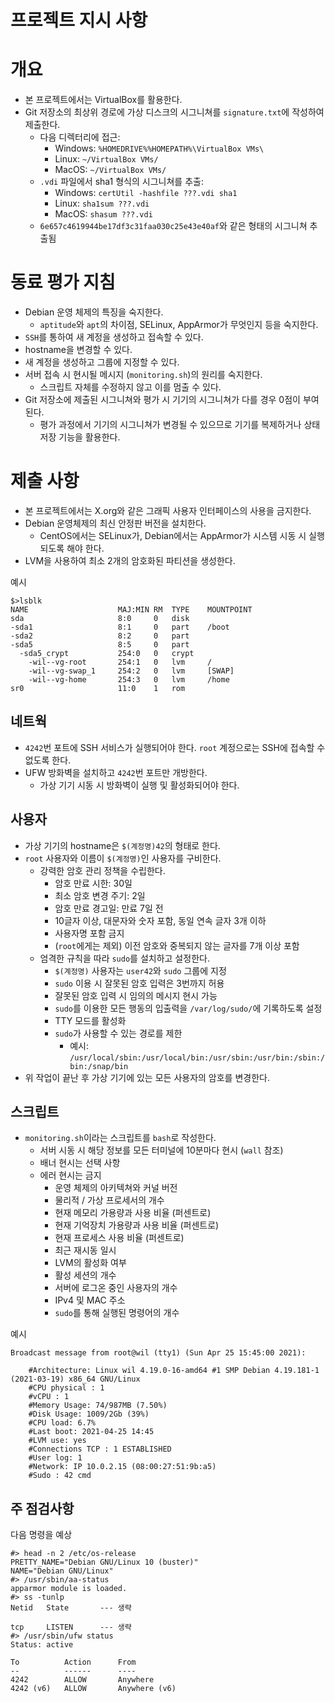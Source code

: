# 프로젝트 지시 사항

# 개요

- 본 프로젝트에서는 VirtualBox를 활용한다.
- Git 저장소의 최상위 경로에 가상 디스크의 시그니쳐를 `signature.txt`에 작성하여 제출한다.
  - 다음 디렉터리에 접근:
    - Windows: `%HOMEDRIVE%%HOMEPATH%\VirtualBox VMs\`
    - Linux: `~/VirtualBox VMs/`
    - MacOS: `~/VirtualBox VMs/`
  - `.vdi` 파일에서 sha1 형식의 시그니쳐를 추출:
    - Windows: `certUtil -hashfile ???.vdi sha1`
    - Linux: `sha1sum ???.vdi`
    - MacOS: `shasum ???.vdi`
  - `6e657c4619944be17df3c31faa030c25e43e40af`와 같은 형태의 시그니쳐 추출됨

# 동료 평가 지침

- Debian 운영 체제의 특징을 숙지한다.
  - `aptitude`와 `apt`의 차이점, SELinux, AppArmor가 무엇인지 등을 숙지한다.
- `SSH`를 통하여 새 계정을 생성하고 접속할 수 있다.
- hostname을 변경할 수 있다.
- 새 계정을 생성하고 그룹에 지정할 수 있다.
- 서버 접속 시 현시될 메시지 (`monitoring.sh`)의 원리를 숙지한다.
  - 스크립트 자체를 수정하지 않고 이를 멈출 수 있다.
- Git 저장소에 제출된 시그니쳐와 평가 시 기기의 시그니쳐가 다를 경우 0점이 부여된다.
  - 평가 과정에서 기기의 시그니쳐가 변경될 수 있으므로 기기를 복제하거나 상태 저장 기능을 활용한다.

# 제출 사항

- 본 프로젝트에서는 X.org와 같은 그래픽 사용자 인터페이스의 사용을 금지한다.
- Debian 운영체제의 최신 안정판 버전을 설치한다. 
  - CentOS에서는 SELinux가, Debian에서는 AppArmor가 시스템 시동 시 실행되도록 해야 한다.
- LVM을 사용하여 최소 2개의 암호화된 파티션을 생성한다. 

예시
```
$>lsblk
NAME					MAJ:MIN	RM	TYPE	MOUNTPOINT
sda						8:0		0	disk
-sda1					8:1		0	part	/boot
-sda2					8:2		0	part
-sda5					8:5		0	part
  -sda5_crypt			254:0	0	crypt
    -wil--vg-root		254:1	0	lvm		/
	-wil--vg-swap_1		254:2	0	lvm		[SWAP]
	-wil--vg-home		254:3	0	lvm		/home
sr0						11:0	1	rom
```

## 네트웍

- `4242`번 포트에 SSH 서비스가 실행되어야 한다. `root` 계정으로는 SSH에 접속할 수 없도록 한다.
- UFW 방화벽을 설치하고 `4242`번 포트만 개방한다.
  - 가상 기기 시동 시 방화벽이 실행 및 활성화되어야 한다.

## 사용자

- 가상 기기의 hostname은 `$(계정명)42`의 형태로 한다. 
- `root` 사용자와 이름이 `$(계정명)`인 사용자를 구비한다.
  - 강력한 암호 관리 정책을 수립한다.
    - 암호 만료 시한: 30일
    - 최소 암호 변경 주기: 2일
    - 암호 만료 경고일: 만료 7일 전
    - 10글자 이상, 대문자와 숫자 포함, 동일 연속 글자 3개 이하
    - 사용자명 포함 금지
    - (`root`에게는 제외) 이전 암호와 중복되지 않는 글자를 7개 이상 포함
  - 엄격한 규칙을 따라 `sudo`를 설치하고 설정한다.
    - `$(계정명)` 사용자는 `user42`와 `sudo` 그룹에 지정
    - `sudo` 이용 시 잘못된 암호 입력은 3번까지 허용
    - 잘못된 암호 입력 시 임의의 메시지 현시 가능
    - `sudo`를 이용한 모든 행동의 입출력을 `/var/log/sudo/`에 기록하도록 설정
    - TTY 모드를 활성화
    - `sudo`가 사용할 수 있는 경로를 제한
      - 예시: `/usr/local/sbin:/usr/local/bin:/usr/sbin:/usr/bin:/sbin:/bin:/snap/bin`
- 위 작업이 끝난 후 가상 기기에 있는 모든 사용자의 암호를 변경한다.

## 스크립트

- `monitoring.sh`이라는 스크립트를 `bash`로 작성한다.
  - 서버 시동 시 해당 정보를 모든 터미널에 10분마다 현시 (`wall` 참조)
  - 배너 현시는 선택 사항
  - 에러 현시는 금지
    - 운영 체제의 아키텍쳐와 커널 버전
    - 물리적 / 가상 프로세서의 개수
    - 현재 메모리 가용량과 사용 비율 (퍼센트로)
    - 현재 기억장치 가용량과 사용 비율 (퍼센트로)
    - 현재 프로세스 사용 비율 (퍼센트로)
    - 최근 재시동 일시
    - LVM의 활성화 여부
    - 활성 세션의 개수
    - 서버에 로그온 중인 사용자의 개수
    - IPv4 및 MAC 주소
    - `sudo`를 통해 실행된 명령어의 개수

예시
```
Broadcast message from root@wil (tty1) (Sun Apr 25 15:45:00 2021):

	#Architecture: Linux wil 4.19.0-16-amd64 #1 SMP Debian 4.19.181-1 (2021-03-19) x86_64 GNU/Linux
	#CPU physical : 1
	#vCPU : 1
	#Memory Usage: 74/987MB (7.50%)
	#Disk Usage: 1009/2Gb (39%)
	#CPU load: 6.7%
	#Last boot: 2021-04-25 14:45
	#LVM use: yes
	#Connections TCP : 1 ESTABLISHED
	#User log: 1
	#Network: IP 10.0.2.15 (08:00:27:51:9b:a5)
	#Sudo : 42 cmd
```

## 주 점검사항

다음 명령을 예상
```
#> head -n 2 /etc/os-release
PRETTY_NAME="Debian GNU/Linux 10 (buster)"
NAME="Debian GNU/Linux"
#> /usr/sbin/aa-status
apparmor module is loaded.
#> ss -tunlp
Netid	State		--- 생략

tcp		LISTEN		--- 생략
#> /usr/sbin/ufw status
Status: active

To			Action		From
--			------		----
4242		ALLOW		Anywhere
4242 (v6)	ALLOW		Anywhere (v6)
```
